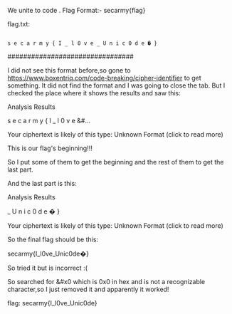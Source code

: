 We unite to code .
Flag Format:- secarmy{flag}

flag.txt:

<code>
&#x73; &#x65; &#x63; &#x61; &#x72; &#x6d; &#x79; &#x7b; &#x49; &#x5f; &#x6c; &#x30; &#x76; &#x65; &#x5f; &#x55; &#x6e; &#x69; &#x63; &#x30; &#x64; &#x65; &#x0; &#x7d;
</code>

################################

I did not see this format before,so gone to https://www.boxentriq.com/code-breaking/cipher-identifier to get something. It did not find the format and I was going to close the tab.
But I checked the place where it shows the results and saw this:

Analysis Results

s e c a r m y { I _ l 0 v e &#...

Your ciphertext is likely of this type:
Unknown Format (click to read more)


This is our flag's beginning!!!

So I put some of them to get the beginning and the rest of them to get the last part.

And the last part is this:

Analysis Results

_ U n i c 0 d e � }

Your ciphertext is likely of this type:
Unknown Format (click to read more)

So the final flag should be this:

secarmy{I_l0ve_Unic0de�}

So tried it but is incorrect :(

So searched for &#x0 which is 0x0 in hex and is not a recognizable character,so I just removed it and apparently it worked!

flag: secarmy{I_l0ve_Unic0de}
